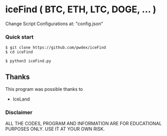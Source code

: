 # iceFind ( BTC, ETH, LTC, DOGE, ... )

Change Script Configurations at: "config.json"

### Quick start

    $ git clone https://github.com/pwdex/iceFind
    $ cd iceFind
    
    $ python3 iceFind.py

## Thanks

This program was possible thanks to 
- IceLand

### Disclaimer

ALL THE CODES, PROGRAM AND INFORMATION ARE FOR EDUCATIONAL PURPOSES ONLY. USE IT AT YOUR OWN RISK.
